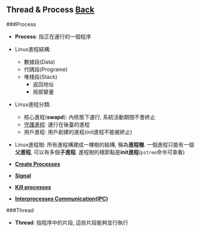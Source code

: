 ## Thread & Process	[Back](./../OS.md)
###Process
- **Process**: 指正在運行的一個程序
- Linux進程結構:
	- 數據段(Data)
	- 代碼段(Programe)
	- 堆棧段(Stack)
		- 返回地址
		- 局部變量
- Linux進程分類:
	- 核心進程(**swapd**): 內核態下運行, 系統活動期間不會終止
	- [守護進程](./daemon/daemon.md): 運行在後臺的進程
	- 用戶進程: 用戶創建的進程(init進程不能被終止)

- Linux進程樹: 所有進程構建成一棵樹的結構, 稱為**進程樹**. 一個進程只能有一個**父進程**, 可以有多個**子進程**. 進程樹的根節點是**init進程**(```pstree```命令可查看)
- [**Create Processes**](./create/create.md)
- [**Signal**](./Signal/Signal.md)
- [**Kill processes**](./kill/kill.md)
- [**Interprocesses Communication(IPC)**](./IPC/IPC.md)

###Thread
- **Thread**: 指程序中的片段, 這些片段能夠並行執行
